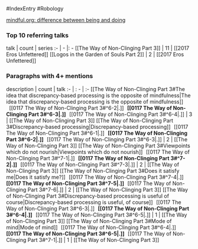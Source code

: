 #IndexEntry #Robology

[mindful.org: difference between being and doing](https://www.mindful.org/difference-between-being-and-doing)

### Top 10 referring talks
talk | count | series
:- | - |: -
[[The Way of Non-Clinging Part 3]] | 11 | [[2017 Eros Unfettered]]
[[Logos in the Garden of Souls Part 2]] | 2 | [[2017 Eros Unfettered]]

### Paragraphs with 4+ mentions
description | count | talk
:- | : - | :-
[[The Way of Non-Clinging Part 3#The idea that discrepancy-based processing is the opposite of mindfulness\|The idea that discrepancy-based processing is the opposite of mindfulness]] &nbsp;&nbsp;[[0117 The Way of Non-Clinging Part 3#^6-2\|.]] &nbsp; **[[0117 The Way of Non-Clinging Part 3#^6-3\|.]]** &nbsp; [[0117 The Way of Non-Clinging Part 3#^6-4\|.]] | 3 | [[The Way of Non-Clinging Part 3]]
[[The Way of Non-Clinging Part 3#Discrepancy-based processing\|Discrepancy-based processing]] &nbsp;&nbsp;[[0117 The Way of Non-Clinging Part 3#^6-1\|.]] &nbsp; **[[0117 The Way of Non-Clinging Part 3#^6-2\|.]]** &nbsp; [[0117 The Way of Non-Clinging Part 3#^6-3\|.]] | 2 | [[The Way of Non-Clinging Part 3]]
[[The Way of Non-Clinging Part 3#Viewpoints which do not nourish\|Viewpoints which do not nourish]] &nbsp;&nbsp;[[0117 The Way of Non-Clinging Part 3#^7-1\|.]] &nbsp; **[[0117 The Way of Non-Clinging Part 3#^7-2\|.]]** &nbsp; [[0117 The Way of Non-Clinging Part 3#^7-3\|.]] | 2 | [[The Way of Non-Clinging Part 3]]
[[The Way of Non-Clinging Part 3#Does it satisfy me\|Does it satisfy me?]] &nbsp;&nbsp;[[0117 The Way of Non-Clinging Part 3#^7-4\|.]] &nbsp; **[[0117 The Way of Non-Clinging Part 3#^7-5\|.]]** &nbsp; [[0117 The Way of Non-Clinging Part 3#^7-6\|.]] | 2 | [[The Way of Non-Clinging Part 3]]
[[The Way of Non-Clinging Part 3#Discrepancy-based processing is useful of course\|Discrepancy-based processing is useful, of course]] &nbsp;&nbsp;[[0117 The Way of Non-Clinging Part 3#^6-3\|.]] &nbsp; **[[0117 The Way of Non-Clinging Part 3#^6-4\|.]]** &nbsp; [[0117 The Way of Non-Clinging Part 3#^6-5\|.]] | 1 | [[The Way of Non-Clinging Part 3]]
[[The Way of Non-Clinging Part 3#Mode of mind\|Mode of mind]] &nbsp;&nbsp;[[0117 The Way of Non-Clinging Part 3#^6-4\|.]] &nbsp; **[[0117 The Way of Non-Clinging Part 3#^6-5\|.]]** &nbsp; [[0117 The Way of Non-Clinging Part 3#^7-1\|.]] | 1 | [[The Way of Non-Clinging Part 3]]

